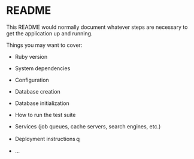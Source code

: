 # README

This README would normally document whatever steps are necessary to get the
application up and running.

Things you may want to cover:

* Ruby version
* System dependencies
* Configuration
* Database creation
* Database initialization

* How to run the test suite

* Services (job queues, cache servers, search engines, etc.)

* Deployment instructionsｑ

* ...
